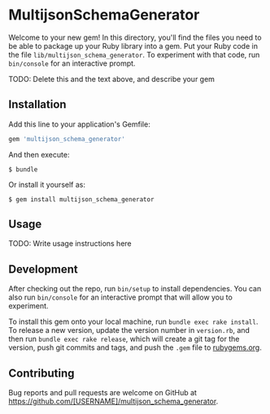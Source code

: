 # MultijsonSchemaGenerator

Welcome to your new gem! In this directory, you'll find the files you need to be able to package up your Ruby library into a gem. Put your Ruby code in the file `lib/multijson_schema_generator`. To experiment with that code, run `bin/console` for an interactive prompt.

TODO: Delete this and the text above, and describe your gem

## Installation

Add this line to your application's Gemfile:

```ruby
gem 'multijson_schema_generator'
```

And then execute:

    $ bundle

Or install it yourself as:

    $ gem install multijson_schema_generator

## Usage

TODO: Write usage instructions here

## Development

After checking out the repo, run `bin/setup` to install dependencies. You can also run `bin/console` for an interactive prompt that will allow you to experiment.

To install this gem onto your local machine, run `bundle exec rake install`. To release a new version, update the version number in `version.rb`, and then run `bundle exec rake release`, which will create a git tag for the version, push git commits and tags, and push the `.gem` file to [rubygems.org](https://rubygems.org).

## Contributing

Bug reports and pull requests are welcome on GitHub at https://github.com/[USERNAME]/multijson_schema_generator.

